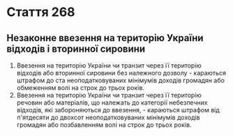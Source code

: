 Cтаття 268
====
Незаконне ввезення на територію України відходів і вторинної сировини
----
1. Ввезення на територію України чи транзит через її територію відходів або вторинної сировини без належного дозволу -
караються штрафом до ста неоподатковуваних мінімумів доходів громадян або обмеженням волі на строк до трьох років.
2. Ввезення на територію України чи транзит через її територію речовин або матеріалів, що належать до категорії небезпечних відходів, які забороняються до ввезення, -
караються штрафом від п'ятдесяти до двохсот неоподатковуваних мінімумів доходів громадян або позбавленням волі на строк до трьох років.
